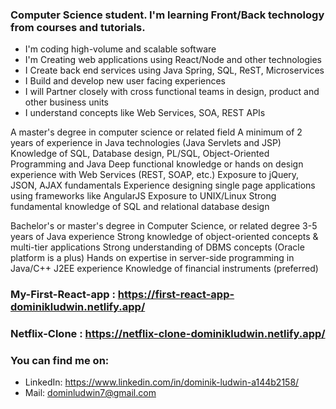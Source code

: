 ### Computer Science student. I'm learning Front/Back technology from courses and tutorials. 

- I'm coding high-volume and scalable software
- I'm Creating web applications using React/Node and other technologies
- I Create back end services using Java Spring, SQL, ReST, Microservices
- I Build and develop new user facing experiences
- I will Partner closely with cross functional teams in design, product and other business units
- I understand concepts like Web Services, SOA, REST APIs

A master's degree in computer science or related field
A minimum of 2 years of experience in Java technologies (Java Servlets and JSP)
Knowledge of SQL, Database design, PL/SQL, Object-Oriented Programming and Java
Deep functional knowledge or hands on design experience with Web Services (REST, SOAP, etc.)
Exposure to jQuery, JSON, AJAX fundamentals
Experience designing single page applications using frameworks like AngularJS
Exposure to UNIX/Linux
Strong fundamental knowledge of SQL and relational database design

Bachelor's or master's degree in Computer Science, or related degree
3-5 years of Java experience
Strong knowledge of object-oriented concepts & multi-tier applications
Strong understanding of DBMS concepts (Oracle platform is a plus)
Hands on expertise in server-side programming in Java/C++ J2EE experience
Knowledge of financial instruments (preferred)


### My-First-React-app : https://first-react-app-dominikludwin.netlify.app/
### Netflix-Clone : https://netflix-clone-dominikludwin.netlify.app/
### You can find me on:
- LinkedIn: https://www.linkedin.com/in/dominik-ludwin-a144b2158/
- Mail: dominludwin7@gmail.com

